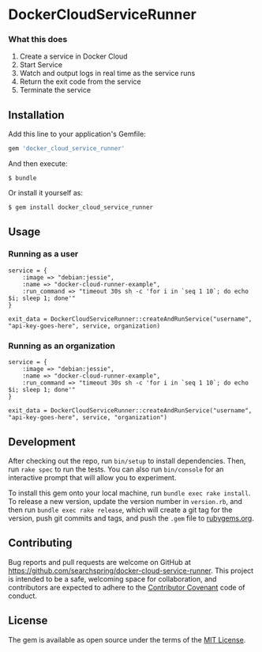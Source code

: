 # DockerCloudServiceRunner

### What this does
1. Create a service in Docker Cloud
2. Start Service
3. Watch and output logs in real time as the service runs
4. Return the exit code from the service
5. Terminate the service

## Installation

Add this line to your application's Gemfile:

```ruby
gem 'docker_cloud_service_runner'
```

And then execute:

    $ bundle

Or install it yourself as:

    $ gem install docker_cloud_service_runner

## Usage

### Running as a user
```
service = {
	:image => "debian:jessie",
	:name => "docker-cloud-runner-example",
	:run_command => "timeout 30s sh -c 'for i in `seq 1 10`; do echo $i; sleep 1; done'"
}

exit_data = DockerCloudServiceRunner::createAndRunService("username", "api-key-goes-here", service, organization)

```

### Running as an organization
```
service = {
	:image => "debian:jessie",
	:name => "docker-cloud-runner-example",
	:run_command => "timeout 30s sh -c 'for i in `seq 1 10`; do echo $i; sleep 1; done'"
}

exit_data = DockerCloudServiceRunner::createAndRunService("username", "api-key-goes-here", service, "organization")
```

## Development

After checking out the repo, run `bin/setup` to install dependencies. Then, run `rake spec` to run the tests. You can also run `bin/console` for an interactive prompt that will allow you to experiment.

To install this gem onto your local machine, run `bundle exec rake install`. To release a new version, update the version number in `version.rb`, and then run `bundle exec rake release`, which will create a git tag for the version, push git commits and tags, and push the `.gem` file to [rubygems.org](https://rubygems.org).

## Contributing

Bug reports and pull requests are welcome on GitHub at https://github.com/searchspring/docker-cloud-service-runner. This project is intended to be a safe, welcoming space for collaboration, and contributors are expected to adhere to the [Contributor Covenant](http://contributor-covenant.org) code of conduct.


## License

The gem is available as open source under the terms of the [MIT License](http://opensource.org/licenses/MIT).

